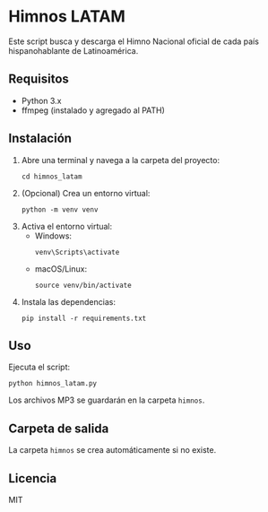# Himnos LATAM

Este script busca y descarga el Himno Nacional oficial de cada país hispanohablante de Latinoamérica.

## Requisitos

- Python 3.x
- ffmpeg (instalado y agregado al PATH)

## Instalación

1. Abre una terminal y navega a la carpeta del proyecto:
    ```
    cd himnos_latam
    ```
2. (Opcional) Crea un entorno virtual:
    ```
    python -m venv venv
    ```
3. Activa el entorno virtual:
    - Windows:
      ```
      venv\Scripts\activate
      ```
    - macOS/Linux:
      ```
      source venv/bin/activate
      ```
4. Instala las dependencias:
    ```
    pip install -r requirements.txt
    ```

## Uso

Ejecuta el script:
```
python himnos_latam.py
```

Los archivos MP3 se guardarán en la carpeta `himnos`.

## Carpeta de salida

La carpeta `himnos` se crea automáticamente si no existe.

## Licencia

MIT